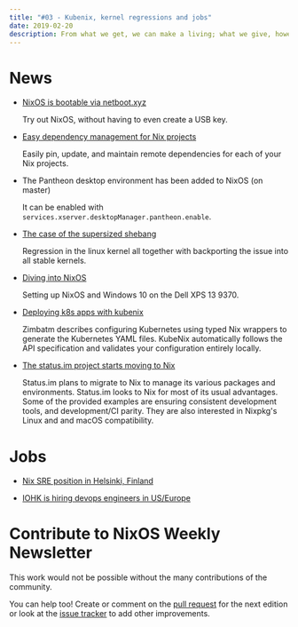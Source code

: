 ```yaml
---
title: "#03 - Kubenix, kernel regressions and jobs"
date: 2019-02-20
description: From what we get, we can make a living; what we give, however, makes a life.
---
```


# News

- [NixOS is bootable via netboot.xyz](https://github.com/antonym/netboot.xyz/issues/37)

  Try out NixOS, without having to even create a USB key.

- [Easy dependency management for Nix projects](https://github.com/nmattia/niv)

  Easily pin, update, and maintain remote dependencies for each of your Nix projects.

- The Pantheon desktop environment has been added to NixOS (on master)

  It can be enabled with `services.xserver.desktopManager.pantheon.enable`.

- [The case of the supersized shebang]( https://lwn.net/SubscriberLink/779997/11de2bdc8dbc0d69/ )

  Regression in the linux kernel all together with backporting the issue into all stable kernels.

- [Diving into NixOS](https://rycwo.xyz/2018/07/29/nixos-series-dual-boot)

  Setting up NixOS and Windows 10 on the Dell XPS 13 9370.

- [Deploying k8s apps with kubenix](https://zimbatm.com/deploying-k8s-apps-with-kubenix/)

  Zimbatm describes configuring Kubernetes using typed Nix wrappers to generate the Kubernetes YAML files.
  KubeNix automatically follows the API specification and validates your configuration entirely locally.

- [The status.im project starts moving to Nix](https://discuss.status.im/t/the-road-to-nix-a-functional-package-manager-to-rule-them-all/1049)

  Status.im plans to migrate to Nix to manage its various packages and environments.
  Status.im looks to Nix for most of its usual advantages. Some of the provided examples
  are ensuring consistent development tools, and development/CI parity.
  They are also interested in Nixpkg's Linux and and macOS compatibility.

# Jobs

- [Nix SRE position in Helsinki, Finland](https://relex.recruiterbox.com/jobs/fk0jx41/)

- [IOHK is hiring devops engineers in US/Europe](https://iohk.io/careers/#op-291346-devops-engineer--nix-nixos-nixops-hydra)



# Contribute to NixOS Weekly Newsletter

This work would not be possible without the many contributions of the community.

You can help too! Create or comment on the [pull request](https://github.com/NixOS/nixos-weekly/pulls)
for the next edition or look at the
[issue tracker](https://github.com/NixOS/nixos-weekly/issues) to add other improvements.
